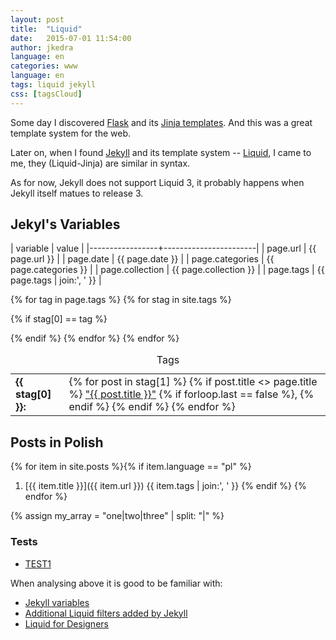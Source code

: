 ```yaml
---
layout: post
title:  "Liquid"
date:   2015-07-01 11:54:00
author: jkedra
language: en
categories: www
language: en
tags: liquid jekyll
css: [tagsCloud]
---
```


Some day I discovered [Flask](flask.pocoo.org/) and its
[Jinja templates](http://jinja.pocoo.org/docs/dev/templates/).
And this was a great template system for the web.

Later on, when I found [Jekyll] and its template system -- [Liquid],
I came to me, they (Liquid-Jinja) are similar in syntax.

As for now, Jekyll does not support Liquid 3, it probably happens
when Jekyll itself matues to release 3.

## Jekyl's Variables


| variable  |     value                   |
|-----------------+-----------------------|
| page.url        | {{ page.url }}        |
| page.date       | {{ page.date }}       |
| page.categories | {{ page.categories }} |
| page.collection | {{ page.collection }} |
| page.tags       | {{ page.tags | join:', ' }} |

<table class="tags">
<caption>Tags</caption>
{% for tag in page.tags %}
{% for stag in site.tags %}

{% if stag[0] == tag %}
<tr>

<td><b>{{ stag[0] }}:</b></td>

<td>
{% for post in stag[1] %}
{% if post.title <> page.title %}
<a href="{{ post.url }}">"{{ post.title }}"</a>
{% if forloop.last == false %}, {% endif %}
{% endif %}
{% endfor %}
</td>

</tr>
{% endif %}
{% endfor %}
{% endfor %}

</table>



## Posts in Polish

{% for item in site.posts %}{% if item.language == "pl" %}
1. [{{ item.title }}]({{ item.url }}) {{ item.tags | join:', ' }} 
{% endif %}
{% endfor %}

{% assign my_array = "one|two|three" | split: "|" %}

### Tests ###
* [TEST1](/tests/1.html)

When analysing above it is good to be familiar with:

* [Jekyll variables](http://jekyllrb.com/docs/variables/)
* [Additional Liquid filters added by Jekyll](https://jekyllrb.com/docs/liquid/filters/)
* [Liquid for Designers](https://github.com/Shopify/liquid/wiki/Liquid-for-Designers)

[jekyll]:      http://jekyllrb.com
[jekyll-gh]:   https://github.com/jekyll/jekyll
[jekyll-help]: https://github.com/jekyll/jekyll-help
[liquid]:      http://liquidmarkup.org/
[textile]:     http://redcloth.org/textile
[md]:          http://daringfireball.net/projects/markdown/
[sass]:        http://sass-lang.com/guide
[sassref]:     http://sass-lang.com/documentation/file.SASS_REFERENCE.html
